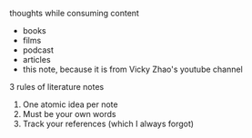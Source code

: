 thoughts while consuming content
- books
- films
- podcast
- articles
- this note, because it is from Vicky Zhao's youtube channel

3 rules of literature notes
1. One atomic idea per note
2. Must be your own words
3. Track your references (which I always forgot)